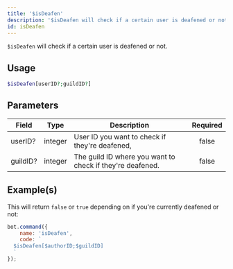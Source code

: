 ```yaml
---
title: '$isDeafen'
description: '$isDeafen will check if a certain user is deafened or not.'
id: isDeafen
---
```


`$isDeafen` will check if a certain user is deafened or not.

## Usage

```php
$isDeafen[userID?;guildID?]
```

## Parameters

| Field    | Type    | Description                                               | Required |
| -------- | ------- | --------------------------------------------------------- |:--------:|
| userID?  | integer | User ID you want to check if they're deafened,            |  false   |
| guildID? | integer | The guild ID where you want to check if they're deafened. |  false   |

## Example(s)

This will return `false` or `true` depending on if you're currently deafened or not:

```javascript
bot.command({
    name: 'isDeafen',
    code: `
  $isDeafen[$authorID;$guildID]
  `
});
```
